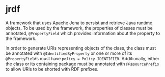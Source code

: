 # jrdf
A framework that uses Apache Jena to persist and retrieve Java runtime objects. To be used by the framework, the properties of classes must be annotated, `@PropertyField` which provides information about the property to the framework. 

In order to generate URIs representing objects of the class, the class must be annotated with `@IdentifiedByProperty` or one or more of its `@PropertyField`s must have `policy = Policy.IDENTIFIER`. Additionally, either the class or its containing package must be annotated with `@ResourcePrefix` to allow URIs to be shorted with RDF prefixes.
